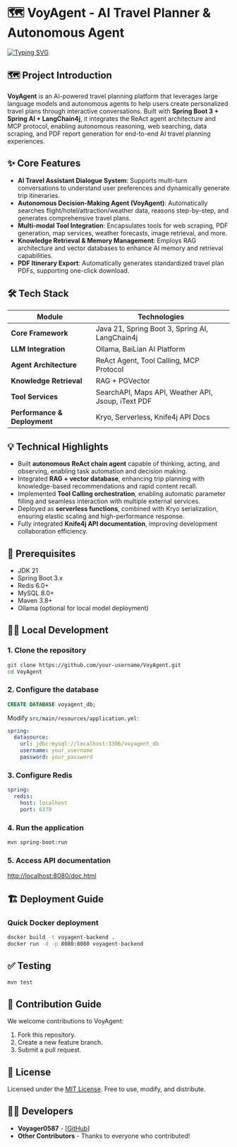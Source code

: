 # 🗺️ VoyAgent - AI Travel Planner & Autonomous Agent

<a href="https://git.io/typing-svg"><img src="https://readme-typing-svg.demolab.com?font=Fira+Code&size=19&pause=1000&color=4BA1F7&center=true&width=800&lines=Hi~VoyAgent%2C+Empower+your+journey+with+AI+autonomous+planning~" alt="Typing SVG" /></a>

## 🗺️ Project Introduction

**VoyAgent** is an AI-powered travel planning platform that leverages large language models and autonomous agents to help users create personalized travel plans through interactive conversations.
Built with **Spring Boot 3 + Spring AI + LangChain4j**, it integrates the ReAct agent architecture and MCP protocol, enabling autonomous reasoning, web searching, data scraping, and PDF report generation for end-to-end AI travel planning experiences.

## ✨ Core Features

* **AI Travel Assistant Dialogue System**: Supports multi-turn conversations to understand user preferences and dynamically generate trip itineraries.
* **Autonomous Decision-Making Agent (VoyAgent)**: Automatically searches flight/hotel/attraction/weather data, reasons step-by-step, and generates comprehensive travel plans.
* **Multi-modal Tool Integration**: Encapsulates tools for web scraping, PDF generation, map services, weather forecasts, image retrieval, and more.
* **Knowledge Retrieval & Memory Management**: Employs RAG architecture and vector databases to enhance AI memory and retrieval capabilities.
* **PDF Itinerary Export**: Automatically generates standardized travel plan PDFs, supporting one-click download.

## 🛠️ Tech Stack

| Module                       | Technologies                                       |
| ---------------------------- | -------------------------------------------------- |
| **Core Framework**           | Java 21, Spring Boot 3, Spring AI, LangChain4j     |
| **LLM Integration**          | Ollama, BaiLian AI Platform                        |
| **Agent Architecture**       | ReAct Agent, Tool Calling, MCP Protocol            |
| **Knowledge Retrieval**      | RAG + PGVector                                     |
| **Tool Services**            | SearchAPI, Maps API, Weather API, Jsoup, iText PDF |
| **Performance & Deployment** | Kryo, Serverless, Knife4j API Docs                 |

## 💡 Technical Highlights

* Built **autonomous ReAct chain agent** capable of thinking, acting, and observing, enabling task automation and decision making.
* Integrated **RAG + vector database**, enhancing trip planning with knowledge-based recommendations and rapid content recall.
* Implemented **Tool Calling orchestration**, enabling automatic parameter filling and seamless interaction with multiple external services.
* Deployed as **serverless functions**, combined with Kryo serialization, ensuring elastic scaling and high-performance response.
* Fully integrated **Knife4j API documentation**, improving development collaboration efficiency.

## 🚀 Prerequisites

* JDK 21
* Spring Boot 3.x
* Redis 6.0+
* MySQL 8.0+
* Maven 3.8+
* Ollama (optional for local model deployment)

## 🧑‍💻 Local Development

### 1. Clone the repository

```bash
git clone https://github.com/your-username/VoyAgent.git
cd VoyAgent
```

### 2. Configure the database

```sql
CREATE DATABASE voyagent_db;
```

Modify `src/main/resources/application.yml`:

```yaml
spring:
  datasource:
    url: jdbc:mysql://localhost:3306/voyagent_db
    username: your_username
    password: your_password
```

### 3. Configure Redis

```yaml
spring:
  redis:
    host: localhost
    port: 6379
```

### 4. Run the application

```bash
mvn spring-boot:run
```

### 5. Access API documentation

[http://localhost:8080/doc.html](http://localhost:8080/doc.html)

## 🏗️ Deployment Guide

### Quick Docker deployment

```bash
docker build -t voyagent-backend .
docker run -d -p 8080:8080 voyagent-backend
```

## ✅ Testing

```bash
mvn test
```

## 🤝 Contribution Guide

We welcome contributions to VoyAgent:

1. Fork this repository.
2. Create a new feature branch.
3. Submit a pull request.

## 📜 License

Licensed under the [MIT License](LICENSE). Free to use, modify, and distribute.

## 👨‍💻 Developers

* **Voyager0587** - \[[GitHub](https://github.com/Voyager0587)]
* **Other Contributors** - Thanks to everyone who contributed!

